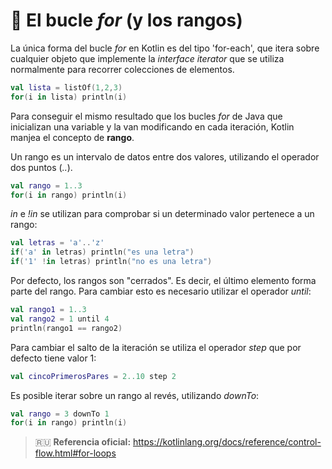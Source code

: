 # :repeat: El bucle _for_ (y los rangos)

La única forma del bucle _for_ en Kotlin es del tipo 'for-each', que itera sobre cualquier objeto que implemente la _interface iterator_ que se utiliza normalmente para recorrer colecciones de elementos.

```kotlin
val lista = listOf(1,2,3)
for(i in lista) println(i)
```

Para conseguir el mismo resultado que los bucles _for_ de Java que inicializan una variable y la van modificando en cada iteración, Kotlin manjea el concepto de **rango**.

Un rango es un intervalo de datos entre dos valores, utilizando el operador dos puntos (_.._).

```kotlin
val rango = 1..3
for(i in rango) println(i)
```

_in_ e _!in_ se utilizan para comprobar si un determinado valor pertenece a un rango:

```kotlin
val letras = 'a'..'z'
if('a' in letras) println("es una letra")
if('1' !in letras) println("no es una letra")
```

Por defecto, los rangos son "cerrados". Es decir, el último elemento forma parte del rango. Para cambiar esto es necesario utilizar el operador _until_:

```kotlin
val rango1 = 1..3
val rango2 = 1 until 4
println(rango1 == rango2)
```

Para cambiar el salto de la iteración se utiliza el operador _step_ que por defecto tiene valor 1:

```kotlin
val cincoPrimerosPares = 2..10 step 2
```

Es posible iterar sobre un rango al revés, utilizando _downTo_:

```kotlin
val rango = 3 downTo 1
for(i in rango) println(i)
```

>:ru: **Referencia oficial:** https://kotlinlang.org/docs/reference/control-flow.html#for-loops
